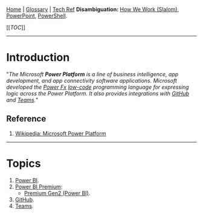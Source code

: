 [Home](/Slalom-LLC/Slalom-Consulting) | [Glossary](/Glossary) | [Tech Ref](/Tech-Ref)
**Disambiguation:** [How We Work (Slalom)](/Slalom-LLC/Slalom-Consulting/Terms-\(Slalom-Consulting\)/HWW-\(How-We-Work\)), [PowerPoint](/Tech-Ref/Microsoft/Microsoft-PowerPoint), [PowerShell](/Tech-Ref/Microsoft/PowerShell).

[[_TOC_]]

---
# Introduction
"_The Microsoft ***Power Platform*** is a line of business intelligence, app development, and app connectivity software applications. Microsoft developed the [Power Fx](https://en.wikipedia.org/wiki/Microsoft_Power_Fx) [low-code](https://en.wikipedia.org/wiki/Low-code) programming language for expressing logic across the Power Platform. It also provides integrations with [GitHub](/Tech-Ref/Software-Development/DevOps-\(Development-and-IT-Operations\)/GitHub) and [Teams](/Tech-Ref/Microsoft/Microsoft-Teams)._"

## Reference
1. [Wikipedia: Microsoft Power Platform](https://en.wikipedia.org/wiki/Microsoft_Power_Platform)

---
# Topics
1. [Power BI](/Tech-Ref/Power-Platform/Power-BI).
1. [Power BI Premium](/Tech-Ref/Power-Platform/Power-BI-Premium):
   - [Premium Gen2 (Power BI)](/Tech-Ref/Power-Platform/Power-BI-Premium/Premium-Gen2-\(Power-BI\)).
1. [GitHub](/Tech-Ref/Software-Development/DevOps-\(Development-and-IT-Operations\)/GitHub).
1. [Teams](/Tech-Ref/Microsoft/Microsoft-Teams).
